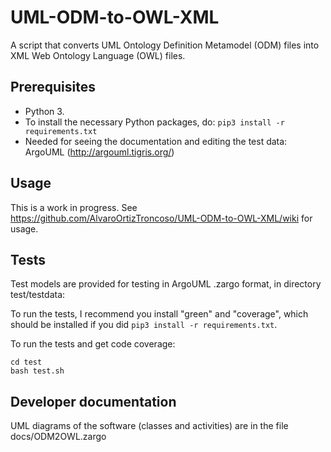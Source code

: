 # UML-ODM-to-OWL-XML
A script that converts UML Ontology Definition Metamodel (ODM) files into XML Web Ontology Language (OWL) files.

## Prerequisites
* Python 3.
* To install the necessary Python packages, do: `pip3 install -r requirements.txt`
* Needed for seeing the documentation and editing the test data: ArgoUML (http://argouml.tigris.org/)

## Usage
This is a work in progress. See https://github.com/AlvaroOrtizTroncoso/UML-ODM-to-OWL-XML/wiki for usage.

## Tests
Test models are provided for testing in ArgoUML .zargo format, in directory test/testdata:

To run the tests, I recommend you install "green" and "coverage", which should be installed if you did `pip3 install -r requirements.txt`.

To run the tests and get code coverage:

```
cd test
bash test.sh
```

## Developer documentation
UML diagrams of the software (classes and activities) are in the file docs/ODM2OWL.zargo
